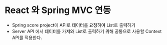 # React 와 Spring MVC 연동

- Spring score project에 API로 데이터를 요청하여 List로 출력하기
- Server API 에서 데이터를 가져와 List로 출력하기 위해 공통으로 사용할 Context API를 적용한다.
